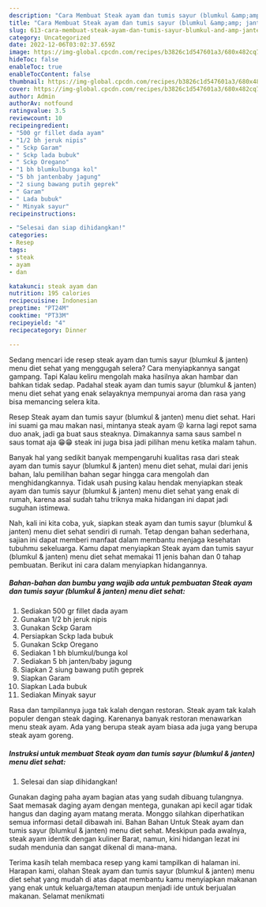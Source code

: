 ```yaml
---
description: "Cara Membuat Steak ayam dan tumis sayur (blumkul &amp;amp; janten) menu diet sehat yang Enak Banget"
title: "Cara Membuat Steak ayam dan tumis sayur (blumkul &amp;amp; janten) menu diet sehat yang Enak Banget"
slug: 613-cara-membuat-steak-ayam-dan-tumis-sayur-blumkul-and-amp-janten-menu-diet-sehat-yang-enak-banget
category: Uncategorized
date: 2022-12-06T03:02:37.659Z
image: https://img-global.cpcdn.com/recipes/b3826c1d547601a3/680x482cq70/steak-ayam-dan-tumis-sayur-blumkul-janten-menu-diet-sehat-foto-resep-utama.jpg
hideToc: false
enableToc: true
enableTocContent: false
thumbnail: https://img-global.cpcdn.com/recipes/b3826c1d547601a3/680x482cq70/steak-ayam-dan-tumis-sayur-blumkul-janten-menu-diet-sehat-foto-resep-utama.jpg
cover: https://img-global.cpcdn.com/recipes/b3826c1d547601a3/680x482cq70/steak-ayam-dan-tumis-sayur-blumkul-janten-menu-diet-sehat-foto-resep-utama.jpg
author: Admin
authorAv: notfound
ratingvalue: 3.5
reviewcount: 10
recipeingredient:
- "500 gr fillet dada ayam"
- "1/2 bh jeruk nipis"
- " Sckp Garam"
- " Sckp lada bubuk"
- " Sckp Oregano"
- "1 bh blumkulbunga kol"
- "5 bh jantenbaby jagung"
- "2 siung bawang putih geprek"
- " Garam"
- " Lada bubuk"
- " Minyak sayur"
recipeinstructions:

- "Selesai dan siap dihidangkan!"
categories:
- Resep
tags:
- steak
- ayam
- dan

katakunci: steak ayam dan 
nutrition: 195 calories
recipecuisine: Indonesian
preptime: "PT24M"
cooktime: "PT33M"
recipeyield: "4"
recipecategory: Dinner

---
```



Sedang mencari ide resep steak ayam dan tumis sayur (blumkul &amp; janten) menu diet sehat yang menggugah selera? Cara menyiapkannya sangat gampang. Tapi Kalau keliru mengolah maka hasilnya akan hambar dan bahkan tidak sedap. Padahal steak ayam dan tumis sayur (blumkul &amp; janten) menu diet sehat yang enak selayaknya mempunyai aroma dan rasa yang bisa memancing selera kita.


Resep Steak ayam dan tumis sayur (blumkul &amp; janten) menu diet sehat. Hari ini suami ga mau makan nasi, mintanya steak ayam 😝 karna lagi repot sama duo anak, jadi ga buat saus steaknya. Dimakannya sama saus sambel n saus tomat aja 😁😁 steak ini juga bisa jadi pilihan menu ketika malam tahun.

Banyak hal yang sedikit banyak mempengaruhi kualitas rasa dari steak ayam dan tumis sayur (blumkul &amp; janten) menu diet sehat, mulai dari jenis bahan, lalu pemilihan bahan segar hingga cara mengolah dan menghidangkannya. Tidak usah pusing kalau hendak menyiapkan steak ayam dan tumis sayur (blumkul &amp; janten) menu diet sehat yang enak di rumah, karena asal sudah tahu triknya maka hidangan ini dapat jadi suguhan istimewa.


Nah, kali ini kita coba, yuk, siapkan steak ayam dan tumis sayur (blumkul &amp; janten) menu diet sehat sendiri di rumah. Tetap dengan bahan sederhana, sajian ini dapat memberi manfaat dalam membantu menjaga kesehatan tubuhmu sekeluarga. Kamu dapat menyiapkan Steak ayam dan tumis sayur (blumkul &amp; janten) menu diet sehat memakai 11 jenis bahan dan 0 tahap pembuatan. Berikut ini cara dalam menyiapkan hidangannya.

<!--inarticleads1-->

##### Bahan-bahan dan bumbu yang wajib ada untuk pembuatan Steak ayam dan tumis sayur (blumkul &amp; janten) menu diet sehat:

1. Sediakan 500 gr fillet dada ayam
1. Gunakan 1/2 bh jeruk nipis
1. Gunakan  Sckp Garam
1. Persiapkan  Sckp lada bubuk
1. Gunakan  Sckp Oregano
1. Sediakan 1 bh blumkul/bunga kol
1. Sediakan 5 bh janten/baby jagung
1. Siapkan 2 siung bawang putih geprek
1. Siapkan  Garam
1. Siapkan  Lada bubuk
1. Sediakan  Minyak sayur


Rasa dan tampilannya juga tak kalah dengan restoran. Steak ayam tak kalah populer dengan steak daging. Karenanya banyak restoran menawarkan menu steak ayam. Ada yang berupa steak ayam biasa ada juga yang berupa steak ayam goreng. 

<!--inarticleads2-->

##### Instruksi untuk membuat Steak ayam dan tumis sayur (blumkul &amp; janten) menu diet sehat:


1. Selesai dan siap dihidangkan!

Gunakan daging paha ayam bagian atas yang sudah dibuang tulangnya. Saat memasak daging ayam dengan mentega, gunakan api kecil agar tidak hangus dan daging ayam matang merata. Monggo silahkan diperhatikan semua informasi detail dibawah ini. Bahan Bahan Untuk Steak ayam dan tumis sayur (blumkul &amp; janten) menu diet sehat. Meskipun pada awalnya, steak ayam identik dengan kuliner Barat, namun, kini hidangan lezat ini sudah mendunia dan sangat dikenal di mana-mana. 

Terima kasih telah membaca resep yang kami tampilkan di halaman ini. Harapan kami, olahan Steak ayam dan tumis sayur (blumkul &amp; janten) menu diet sehat yang mudah di atas dapat membantu kamu menyiapkan makanan yang enak untuk keluarga/teman ataupun menjadi ide untuk berjualan makanan. Selamat menikmati
